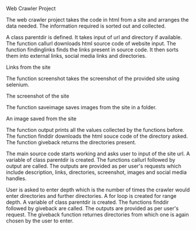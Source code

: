 Web Crawler Project

The web crawler project takes the code in html from a site and arranges the data needed. The information required is sorted out and collected.

A class parentdir is defined. It takes input of url and directory if available.
The function callurl downloads html source code of website input.
The function findinglinks finds the links present in source code. It then sorts them into external links, social media links and directories.

 

Links from the site

The function screenshot takes the screenshot of the provided site using selenium.



The screenshot of the site


The function saveimage saves images from the site in a folder.


An image saved from the site

The function output prints all the values collected by the functions before.
The function finddir downloads the html souce code of the directory asked.
The function giveback returns the directories present.



The main source code starts working and asks user to input of the site url.
A variable of class parentdir is created.
The functions callurl followed by output are called.
The outputs are provided as per user's requests which include description, links, directories, screenshot, images and social media handles.



User is asked to enter depth which is the number of times the crawler would enter directories and further directories.
A for loop is created for range depth.
A variable of class parentdir is created.
The functions finddir followed by giveback are called.
The outputs are provided as per user's request.
The giveback function returnes directories from which one is again chosen by the user to enter.

